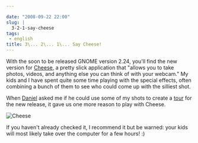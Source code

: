 ```yaml
---

date: "2008-09-22 22:00"
slug: |
  3-2-1-say-cheese
tags:
 - english
title: 3\... 2\... 1\... Say Cheese!
---
```


With the soon to be released GNOME version 2.24, you'll find the new
version for [Cheese](http://www.gnome.org/projects/cheese/), a pretty
slick application that "allows you to take photos, videos, and anything
else you can think of with your webcam." My kids and I have spent quite
some time playing with the special effects, often combining a bunch of
them to see who could come up with the silliest shot.

When [Daniel](http://home.cs.tum.edu/~siegel/) asked me if he could use
some of my shots to create a
[tour](http://www.gnome.org/projects/cheese/tour.html) for the new
release, it gave us one more reason to play with Cheese.

![Cheese](http://www.gnome.org/projects/cheese/data/tour/cheese-main.jpg)

If you haven't already checked it, I recommend it but be warned: your
kids will most likely take over the computer for a few hours! :)
